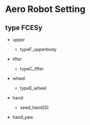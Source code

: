 # Aero Robot Setting

## type FCESy

- upper
  -  typeF_upperbody

- lifter
  - typeC_lifter

- wheel
  - typeE_wheel

- hand
  - seed_hand(S)

- hand_yaw
